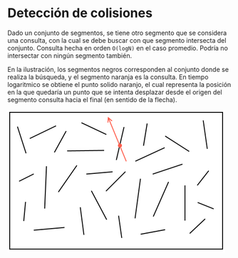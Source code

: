 # Detección de colisiones

Dado un conjunto de segmentos, se tiene otro segmento que se considera una consulta, con la cual se debe buscar con que segmento intersecta del conjunto. Consulta hecha en orden `O(logN)` en el caso promedio. Podría no intersectar con ningún segmento también.

En la ilustración, los segmentos negros corresponden al conjunto donde se realiza la búsqueda, y el segmento naranja es la consulta. En tiempo logaritmico se obtiene el punto solido naranjo, el cual representa la posición en la que quedaría un punto que se intenta desplazar desde el origen del segmento consulta hacia el final (en sentido de la flecha).

![alt text](ejemplo.png "Ejemplo")
